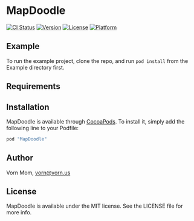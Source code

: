 # MapDoodle

[![CI Status](http://img.shields.io/travis/vornet/mapdoodle-ios.svg?style=flat)](https://travis-ci.org/vornet/mapdoodle-ios)
[![Version](https://img.shields.io/cocoapods/v/MapDoodle.svg?style=flat)](http://cocoapods.org/pods/MapDoodle)
[![License](https://img.shields.io/cocoapods/l/MapDoodle.svg?style=flat)](http://cocoapods.org/pods/MapDoodle)
[![Platform](https://img.shields.io/cocoapods/p/MapDoodle.svg?style=flat)](http://cocoapods.org/pods/MapDoodle)

## Example

To run the example project, clone the repo, and run `pod install` from the Example directory first.

## Requirements

## Installation

MapDoodle is available through [CocoaPods](http://cocoapods.org). To install
it, simply add the following line to your Podfile:

```ruby
pod "MapDoodle"
```

## Author

Vorn Mom, vorn@vorn.us

## License

MapDoodle is available under the MIT license. See the LICENSE file for more info.
